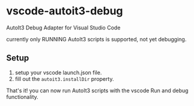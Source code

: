# vscode-autoit3-debug

AutoIt3 Debug Adapter for Visual Studio Code

currently only RUNNING AutoIt3 scripts is supported, not yet debugging.

## Setup

1. setup your vscode launch.json file.
2. fill out the `autoit3.installDir` property.

That's it! you can now run AutoIt3 scripts with the vscode Run and debug functionality.

